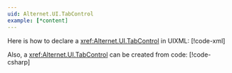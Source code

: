 ```yaml
---
uid: Alternet.UI.TabControl
example: [*content]
---
```


Here is how to declare a <xref:Alternet.UI.TabControl> in UIXML:
[!code-xml[](../../../Source/Samples/ApiDocDll/AllWindows/TabControlWindow.uixml#CreateUixmlDeclaration)]

Also, a <xref:Alternet.UI.TabControl> can be created from code:
[!code-csharp[](../../../Source/Samples/ApiDocDll/AllWindows/TabControlWindow.uixml.cs#TabControlCSharpCreation)]
